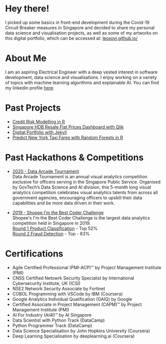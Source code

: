 # Hey there!
I picked up some basics in front-end development during the Covid-19 Circuit Breaker measures in Singapore and decided to share my personal data science and visualisation projects, as well as some of my artworks on this digital portfolio, which can be accessed at: <a href="https://leoxovi.github.io/">leoxovi.github.io/</a>


# About Me
I am an aspiring Electrical Engineer with a deep vested interest in software development, data science and visualisations. I enjoy working on a variety of topics with machine learning algorithms and explainable AI. You can find my linkedin profile <a href="https://www.linkedin.com/in/garryfung/">here</a>.

# Past Projects
- [Credit Risk Modelling in R](NA)
- [Singapore HDB Resale Flat Prices Dashboard with Qlik](https://github.com/leoxovi/leoxovi.github.io/blob/gh-pages/media/HDB-Resale-Price-Dashboard.pdf)
- [Digital Portfolio with Jekyll](https://github.com/leoxovi/leoxovi.github.io)
- [Predict New York Taxi Fares with Random Forests in R](https://github.com/leoxovi/Predict-Taxi-Fares-with-Random-Forest)

# Past Hackathons & Competitions
- [2020 - Data Arcade Tournament](https://sites.google.com/dsaid.gov.sg/dat2020)<br>
Data Arcade Tournament is an annual visual analytics competition exclusive for officers serving in the Singapore Public Service. Organised by GovTech’s Data Science and AI division, this 5-month long visual analytics competition celebrates visual analytics talents from across all government agencies, encouraging officers to upskill their data capabilities and be more data driven in their work.

- [2019 - Shopee I'm the Best Coder Challenge](https://careers.shopee.sg/event-detail/220/)<br>
Shopee's I'm the Best Coder Challenge is the largest data analytics competition held in Singapore in 2019.<br>
[Round 1 Product Classification](https://www.kaggle.com/c/open-round1) - Top 52%<br>
[Round 2 Fraud Detection](https://www.kaggle.com/c/opn-rd2-acv) - Top - 83%

# Certifications
- Agile Certified Professional (PMI-ACP)™ by Project Management Institute (PMI)
- CNSS Certified Netowrk Security Specialist by International Cybersecurity Institute, UK (ICSI)
- NSE2 Network Security Associate by Fortinet
- COBOL Programming with VSCode by IBM (Coursera)
- Google Analytics Individual Qualification (GAIQ) by Google
- Certified Associate in Project Management (CAPM)™ by Project Management Institute (PMI)
- AI For Industry (AI4I)™ by AI Singapore
- Data Scientist with Python Track (DataCamp)
- Python Programmer Track (DataCamp)
- Data Science Specialisation by John Hopkins University (Coursera)
- Deep Learning Specialisation by deeplearning.ai (Coursera)
